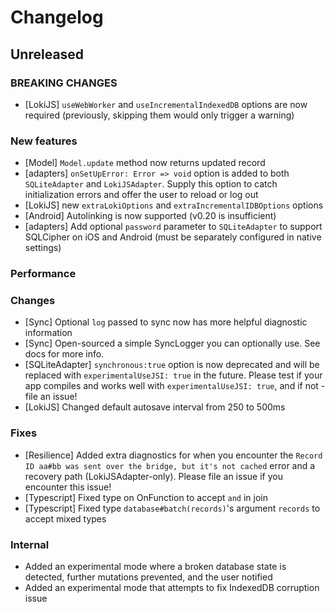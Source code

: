 # Changelog

## Unreleased

### BREAKING CHANGES
- [LokiJS] `useWebWorker` and `useIncrementalIndexedDB` options are now required (previously, skipping them would only trigger a warning)

### New features
- [Model] `Model.update` method now returns updated record
- [adapters] `onSetUpError: Error => void` option is added to both `SQLiteAdapter` and `LokiJSAdapter`. Supply this option to catch initialization errors and offer the user to reload or log out
- [LokiJS] new `extraLokiOptions` and `extraIncrementalIDBOptions` options
- [Android] Autolinking is now supported (v0.20 is insufficient)
- [adapters] Add optional `password` parameter to `SQLiteAdapter` to support SQLCipher on iOS and Android (must be separately configured in native settings)

### Performance

### Changes

- [Sync] Optional `log` passed to sync now has more helpful diagnostic information
- [Sync] Open-sourced a simple SyncLogger you can optionally use. See docs for more info.
- [SQLiteAdapter] `synchronous:true` option is now deprecated and will be replaced with `experimentalUseJSI: true` in the future. Please test if your app compiles and works well with `experimentalUseJSI: true`, and if not - file an issue!
- [LokiJS] Changed default autosave interval from 250 to 500ms

### Fixes

- [Resilience] Added extra diagnostics for when you encounter the `Record ID aa#bb was sent over the bridge, but it's not cached` error and a recovery path (LokiJSAdapter-only). Please file an issue if you encounter this issue!
- [Typescript] Fixed type on OnFunction to accept `and` in join
- [Typescript] Fixed type `database#batch(records)`'s argument `records` to accept mixed types

### Internal

- Added an experimental mode where a broken database state is detected, further mutations prevented, and the user notified
- Added an experimental mode that attempts to fix IndexedDB corruption issue
